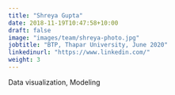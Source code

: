 ```yaml
---
title: "Shreya Gupta"
date: 2018-11-19T10:47:58+10:00
draft: false
image: "images/team/shreya-photo.jpg"
jobtitle: "BTP, Thapar University, June 2020"
linkedinurl: "https://www.linkedin.com/"
weight: 3
---
```


Data visualization, Modeling
